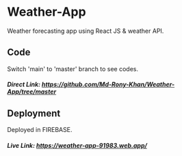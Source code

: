 # Weather-App
Weather forecasting app using React JS &amp; weather API. 
## Code
Switch 'main' to 'master' branch to see codes.
##### Direct Link: https://github.com/Md-Rony-Khan/Weather-App/tree/master
## Deployment
Deployed in FIREBASE.
##### Live Link: https://weather-app-91983.web.app/
